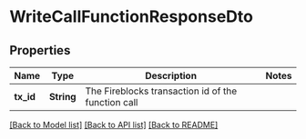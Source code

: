# WriteCallFunctionResponseDto

## Properties

Name | Type | Description | Notes
------------ | ------------- | ------------- | -------------
**tx_id** | **String** | The Fireblocks transaction id of the function call | 

[[Back to Model list]](../README.md#documentation-for-models) [[Back to API list]](../README.md#documentation-for-api-endpoints) [[Back to README]](../README.md)


